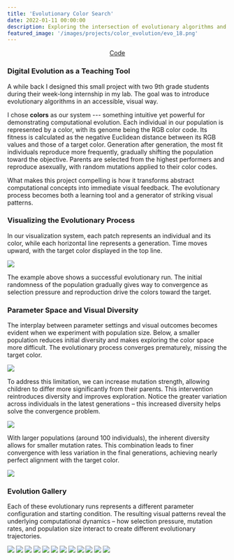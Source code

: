 ```yaml
---
title: 'Evolutionary Color Search'
date: 2022-01-11 00:00:00
description: Exploring the intersection of evolutionary algorithms and visual patterns through color evolution.
featured_image: '/images/projects/color_evolution/evo_18.png'
---
```


<center>
<a href="https://github.com/ccolas/color_evolution" class="btn">Code</a>
</center>

### Digital Evolution as a Teaching Tool

A while back I designed this small project with two 9th grade students during their week-long internship in my lab. The goal was to introduce evolutionary algorithms in an accessible, visual way.

I chose **colors** as our system --- something intuitive yet powerful for demonstrating computational evolution. Each individual in our population is represented by a color, with its genome being the RGB color code. Its fitness is calculated as the negative Euclidean distance between its RGB values and those of a target color. Generation after generation, the most fit individuals reproduce more frequently, gradually shifting the population toward the objective. Parents are selected from the highest performers and reproduce asexually, with random mutations applied to their color codes.

What makes this project compelling is how it transforms abstract computational concepts into immediate visual feedback. The evolutionary process becomes both a learning tool and a generator of striking visual patterns.

### Visualizing the Evolutionary Process

In our visualization system, each patch represents an individual and its color, while each horizontal line represents a generation. Time moves upward, with the target color displayed in the top line.

![](/images/projects/color_evolution/evo_1.png)

The example above shows a successful evolutionary run. The initial randomness of the population gradually gives way to convergence as selection pressure and reproduction drive the colors toward the target.

### Parameter Space and Visual Diversity

The interplay between parameter settings and visual outcomes becomes evident when we experiment with population size. Below, a smaller population reduces initial diversity and makes exploring the color space more difficult. The evolutionary process converges prematurely, missing the target color.

![](/images/projects/color_evolution/evo_pb1.png)

To address this limitation, we can increase mutation strength, allowing children to differ more significantly from their parents. This intervention reintroduces diversity and improves exploration. Notice the greater variation across individuals in the latest generations – this increased diversity helps solve the convergence problem.

![](/images/projects/color_evolution/evo_pb2.png)

With larger populations (around 100 individuals), the inherent diversity allows for smaller mutation rates. This combination leads to finer convergence with less variation in the final generations, achieving nearly perfect alignment with the target color.

![](/images/projects/color_evolution/evo_big.png)

### Evolution Gallery

Each of these evolutionary runs represents a different parameter configuration and starting condition. The resulting visual patterns reveal the underlying computational dynamics – how selection pressure, mutation rates, and population size interact to create different evolutionary trajectories.

<div class="gallery" data-columns="3">
    <img src="/images/projects/color_evolution/evo_0.png">
    <img src="/images/projects/color_evolution/evo_1.png">
    <img src="/images/projects/color_evolution/evo_2.png">
    <img src="/images/projects/color_evolution/evo_3.png">
    <img src="/images/projects/color_evolution/evo_4.png">
    <img src="/images/projects/color_evolution/evo_9.png">
    <img src="/images/projects/color_evolution/evo_6.png">
    <img src="/images/projects/color_evolution/evo_7.png">
    <img src="/images/projects/color_evolution/evo_8.png">
    <img src="/images/projects/color_evolution/evo_10.png">
    <img src="/images/projects/color_evolution/evo_11.png">
    <img src="/images/projects/color_evolution/evo_12.png">
</div>

